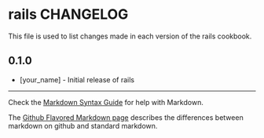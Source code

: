 # rails CHANGELOG

This file is used to list changes made in each version of the rails cookbook.

## 0.1.0
- [your_name] - Initial release of rails

- - -
Check the [Markdown Syntax Guide](http://daringfireball.net/projects/markdown/syntax) for help with Markdown.

The [Github Flavored Markdown page](http://github.github.com/github-flavored-markdown/) describes the differences between markdown on github and standard markdown.
